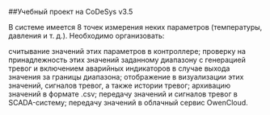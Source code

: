 ##Учебный проект на CoDeSys v3.5

В системе имеется 8 точек измерения неких параметров (температуры, давления и т. д.). Необходимо организовать:

считывание значений этих параметров в контроллере;
проверку на принадлежность этих значений заданному диапазону с генерацией тревог и включением аварийных индикаторов в случае выхода значения за границы диапазона;
отображение в визуализации этих значений, сигналов тревог, а также истории тревог;
архивацию значений в формате .csv;
передачу значений и сигналов тревог в SCADA-систему;
передачу значений в облачный сервис OwenCloud.
